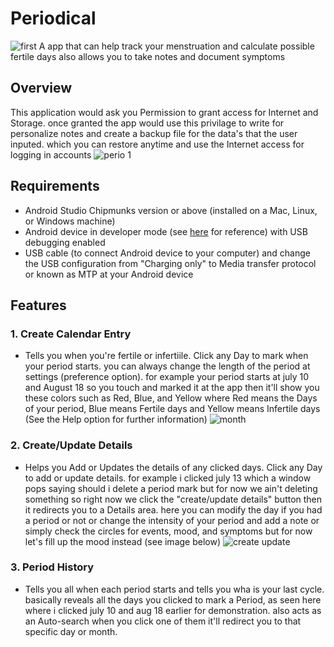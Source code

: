 # Periodical
![first](https://user-images.githubusercontent.com/109476616/179425374-82d992cd-9162-4a5c-9eda-104d1635d26f.jpg)
 A app that can help track your menstruation and calculate possible fertile days also allows you to take notes and document symptoms
## Overview
This application would ask you Permission to grant access for Internet and Storage.
once granted the app would use this privilage to write for personalize notes and create a backup file for the data's that the user inputed. which you can restore anytime and use the Internet access for logging in accounts
![perio 1](https://user-images.githubusercontent.com/109476616/179797822-9dc66200-8bcf-437d-aedb-f68e546e07b7.png)

## Requirements
*   Android Studio Chipmunks version or above (installed on a Mac, Linux, or Windows machine)
*   Android device in developer mode (see [here](https://developer.android.com/studio/debug/dev-options) for reference) with USB debugging enabled
*   USB cable (to connect Android device to your computer) and change the USB configuration from "Charging only" to Media transfer protocol or known as MTP at your Android device

## Features
### 1. Create Calendar Entry 
- Tells you when you're fertile or infertiile. Click any Day to mark when your period starts. you can always change the length of the period at settings (preference option).
for example your period starts at july 10 and August 18 so you touch and marked it at the app then it'll show you these colors such as Red, Blue, and Yellow where Red means the Days of your period, Blue means Fertile days and Yellow means Infertile days (See the Help option for further information)
![month](https://user-images.githubusercontent.com/109476616/179795122-6c792f97-e1be-487c-8c65-9016ea727754.jpg)

### 2. Create/Update Details
- Helps you Add or Updates the details of any clicked days. Click any Day to add or update details. for example i clicked july 13 which a window pops saying should i delete a period mark but for now we ain't deleting something so right now we click the "create/update details" button then it redirects you to a Details area. here you can modify the day if you had a period or not or change the intensity of your period and add a note or simply check the circles for events, mood, and symptoms but for now let's fill up the mood instead (see image below)
![create update](https://user-images.githubusercontent.com/109476616/179805367-fa3f00fb-5db9-47c4-8442-cebd960e6b4a.png)

### 3. Period History
- Tells you all when each period starts and tells you wha is your last cycle. basically reveals all the days you clicked to mark a Period, as seen here where i clicked july 10 and aug 18 earlier for demonstration. also acts as an Auto-search when you click one of them it'll redirect you to that specific day or month.

